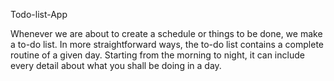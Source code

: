 Todo-list-App

Whenever we are about to create a schedule or things to be done, we make a to-do list. In more straightforward ways, the to-do list contains a complete routine of a given day. Starting from the morning to night, it can include every detail about what you shall be doing in a day.
